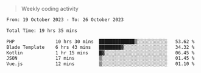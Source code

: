 > Weekly coding activity
<!--START_SECTION:waka-->

```txt
From: 19 October 2023 - To: 26 October 2023

Total Time: 19 hrs 35 mins

PHP               10 hrs 30 mins  █████████████▒░░░░░░░░░░░   53.62 %
Blade Template    6 hrs 43 mins   ████████▓░░░░░░░░░░░░░░░░   34.32 %
Kotlin            1 hr 15 mins    █▓░░░░░░░░░░░░░░░░░░░░░░░   06.45 %
JSON              17 mins         ▒░░░░░░░░░░░░░░░░░░░░░░░░   01.45 %
Vue.js            12 mins         ▒░░░░░░░░░░░░░░░░░░░░░░░░   01.10 %
```

<!--END_SECTION:waka-->
